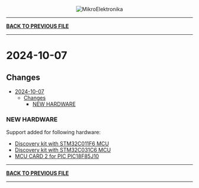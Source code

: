 <p align="center">
  <img src="http://www.mikroe.com/img/designs/beta/logo_small.png?raw=true" alt="MikroElektronika"/>
</p>

---

**[BACK TO PREVIOUS FILE](../changelog.md)**

---

# 2024-10-07

## Changes

+ [2024-10-07](#2024-10-07)
  + [Changes](#changes)
    + [NEW HARDWARE](#new-hardware)

### NEW HARDWARE

Support added for following hardware:

+ [Discovery kit with STM32C011F6 MCU](https://www.st.com/content/st_com/en/products/evaluation-tools/product-evaluation-tools/mcu-mpu-eval-tools/stm32-mcu-mpu-eval-tools/stm32-discovery-kits/stm32c0116-dk.html)
+ [Discovery kit with STM32C031C6 MCU](https://www.st.com/content/st_com/en/products/evaluation-tools/product-evaluation-tools/mcu-mpu-eval-tools/stm32-mcu-mpu-eval-tools/stm32-discovery-kits/stm32c0316-dk.html)
+ [MCU CARD 2 for PIC PIC18F85J10](https://www.mikroe.com/mcu-card-2-for-pic-pic18f85j10)

---

**[BACK TO PREVIOUS FILE](../changelog.md)**

---

